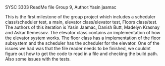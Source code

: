 SYSC 3303 ReadMe file Group 9, Author:Yasin jaamac

This is the first milestone of the group project which includes a scheduler class/scheduler test, a main, elevator class/elevator test, Floors class/test. The authors of this iteration is Yasin Jaamac, Danish Butt, Madelyn Krasnay and Askar IIemessov. The elevator class contains an implementation of how the elevator system works. The floor class has a implementation of the floor subsystem and the scheduler has the scheduler for the elevator. One of the issues we had was that the file reader needs to be finished, we couldnt figure out how to get the code to read in a file and checking the build path. Also some issues with the tests.
